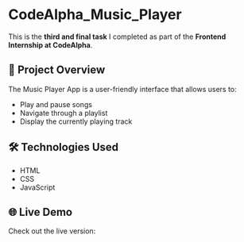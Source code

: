 # CodeAlpha_Music_Player 

This is the **third and final task** I completed as part of the **Frontend Internship at CodeAlpha**.

## 🚀 Project Overview
The Music Player App is a user-friendly interface that allows users to:
- Play and pause songs
- Navigate through a playlist
- Display the currently playing track

## 🛠️ Technologies Used
- HTML
- CSS
- JavaScript

## 🌐 Live Demo
Check out the live version: 



